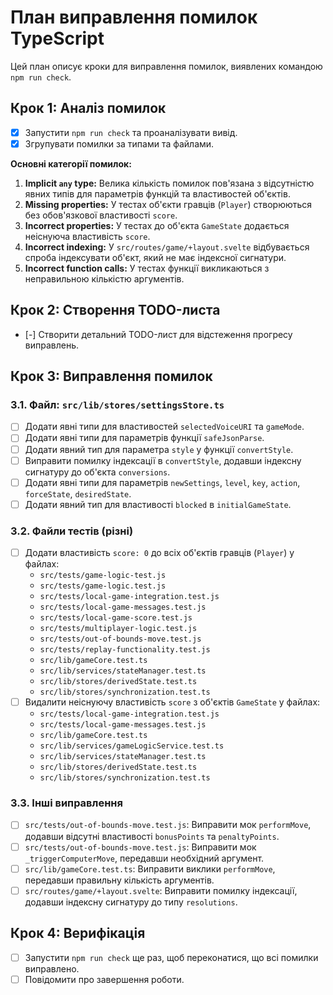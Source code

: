 # План виправлення помилок TypeScript

Цей план описує кроки для виправлення помилок, виявлених командою `npm run check`.

## Крок 1: Аналіз помилок

- [x] Запустити `npm run check` та проаналізувати вивід.
- [x] Згрупувати помилки за типами та файлами.

**Основні категорії помилок:**
1.  **Implicit `any` type:** Велика кількість помилок пов'язана з відсутністю явних типів для параметрів функцій та властивостей об'єктів.
2.  **Missing properties:** У тестах об'єкти гравців (`Player`) створюються без обов'язкової властивості `score`.
3.  **Incorrect properties:** У тестах до об'єкта `GameState` додається неіснуюча властивість `score`.
4.  **Incorrect indexing:** У `src/routes/game/+layout.svelte` відбувається спроба індексувати об'єкт, який не має індексної сигнатури.
5.  **Incorrect function calls:** У тестах функції викликаються з неправильною кількістю аргументів.

## Крок 2: Створення TODO-листа

- [-] Створити детальний TODO-лист для відстеження прогресу виправлень.

## Крок 3: Виправлення помилок

### 3.1. Файл: `src/lib/stores/settingsStore.ts`
- [ ] Додати явні типи для властивостей `selectedVoiceURI` та `gameMode`.
- [ ] Додати явні типи для параметрів функції `safeJsonParse`.
- [ ] Додати явний тип для параметра `style` у функції `convertStyle`.
- [ ] Виправити помилку індексації в `convertStyle`, додавши індексну сигнатуру до об'єкта `conversions`.
- [ ] Додати явні типи для параметрів `newSettings`, `level`, `key`, `action`, `forceState`, `desiredState`.
- [ ] Додати явний тип для властивості `blocked` в `initialGameState`.

### 3.2. Файли тестів (різні)
- [ ] Додати властивість `score: 0` до всіх об'єктів гравців (`Player`) у файлах:
    - `src/tests/game-logic-test.js`
    - `src/tests/game-logic.test.js`
    - `src/tests/local-game-integration.test.js`
    - `src/tests/local-game-messages.test.js`
    - `src/tests/local-game-score.test.js`
    - `src/tests/multiplayer-logic.test.js`
    - `src/tests/out-of-bounds-move.test.js`
    - `src/tests/replay-functionality.test.js`
    - `src/lib/gameCore.test.ts`
    - `src/lib/services/stateManager.test.ts`
    - `src/lib/stores/derivedState.test.ts`
    - `src/lib/stores/synchronization.test.ts`
- [ ] Видалити неіснуючу властивість `score` з об'єктів `GameState` у файлах:
    - `src/tests/local-game-integration.test.js`
    - `src/tests/local-game-messages.test.js`
    - `src/lib/gameCore.test.ts`
    - `src/lib/services/gameLogicService.test.ts`
    - `src/lib/services/stateManager.test.ts`
    - `src/lib/stores/derivedState.test.ts`
    - `src/lib/stores/synchronization.test.ts`

### 3.3. Інші виправлення
- [ ] `src/tests/out-of-bounds-move.test.js`: Виправити мок `performMove`, додавши відсутні властивості `bonusPoints` та `penaltyPoints`.
- [ ] `src/tests/out-of-bounds-move.test.js`: Виправити мок `_triggerComputerMove`, передавши необхідний аргумент.
- [ ] `src/lib/gameCore.test.ts`: Виправити виклики `performMove`, передавши правильну кількість аргументів.
- [ ] `src/routes/game/+layout.svelte`: Виправити помилку індексації, додавши індексну сигнатуру до типу `resolutions`.

## Крок 4: Верифікація
- [ ] Запустити `npm run check` ще раз, щоб переконатися, що всі помилки виправлено.
- [ ] Повідомити про завершення роботи.